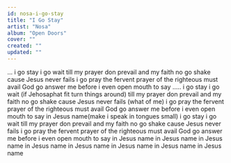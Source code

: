 ```yaml
---
id: nosa-i-go-stay
title: "I Go Stay"
artist: "Nosa"
album: "Open Doors"
cover: ""
created: ""
updated: ""
---
```


...
i go stay i go wait
till my prayer don prevail
and my faith no go shake cause Jesus never fails
i go pray the fervent prayer of the righteous must avail
God go answer me before i even open mouth to say .....
i go stay i go wait (if Jehosaphat fit turn things around)
till my prayer don prevail
and my faith no go shake cause Jesus never fails (what of me)
i go pray the fervent prayer of the righteous must avail
God go answer me before i even open mouth to say in Jesus name(make i speak in tongues small)
i go stay i go wait
till my prayer don prevail
and my faith no go shake cause Jesus never fails
i go pray the fervent prayer of the righteous must avail
God go answer me before i even open mouth to say in Jesus name
in Jesus name
in Jesus name
in Jesus name
in Jesus name
in Jesus name
in Jesus name
in Jesus name